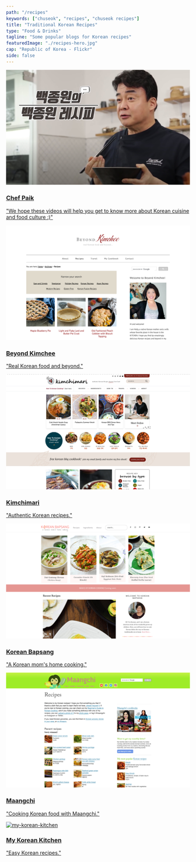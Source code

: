 ```yaml
---
path: "/recipes"
keywords: ["chuseok", "recipes", "chuseok recipes"]
title: "Traditional Korean Recipes"
type: "Food & Drinks"
tagline: "Some popular blogs for Korean recipes"
featuredImage: "./recipes-hero.jpg"
cap: "Republic of Korea - Flickr"
side: false
---
```


<div id="recipes" class="blog-p row justify-content-between flex-wrap img-padding fest-margin">
    <a href="https://www.youtube.com/c/paikscuisine/featured" onClick="window.location.reload();" class="fest-image">
        <img src="chef-paik.jpg" alt="chef-paik"/>
        <h3 class="landing-header__two mt-4">Chef Paik </h3>
        <p>"We hope these videos will help you get to know more about Korean cuisine and food culture :)"</p>
    </a>
    <a href="http://www.beyondkimchee.com" onClick="window.location.reload();" class="fest-image fest-image--second">
        <img src="beyond-kimchee.jpg" alt="beyond-kimchee"/>
        <h3 class="landing-header__two mt-4">Beyond Kimchee</h3>
        <p>"Real Korean food and beyond."</p>
    </a>
    <a href="https://kimchimari.com/" onClick="window.location.reload();" class="fest-image fest-image--second">
        <img src="kimchimari.jpg" alt="kimchimari"/>
        <h3 class="landing-header__two mt-4">Kimchimari</h3>
        <p>"Authentic Korean recipes."</p>
    </a>
    <a href="https://www.koreanbapsang.com" onClick="window.location.reload();" class="fest-image fest-image--second">
        <img src="korean-bapsang.jpg" alt="korean-bapsang"/>
        <h3 class="landing-header__two mt-4">Korean Bapsang</h3>
        <p>"A Korean mom's home cooking."</p>
    </a>
    <a href="https://www.maangchi.com" onClick="window.location.reload();" class="fest-image fest-image--second">
        <img src="maangchi.jpg" alt="maangchi"/>
        <h3 class="landing-header__two mt-4">Maangchi</h3>
        <p>"Cooking Korean food with Maangchi."</p>
    </a>
    <a href="https://mykoreankitchen.com" onClick="window.location.reload();" class="fest-image fest-image--second">
        <img src="koreankitchen.jpg" alt="my-korean-kitchen"/>
        <h3 class="landing-header__two mt-4">My Korean Kitchen</h3>
        <p>"Easy Korean recipes."</p>
    </a>
</div>

